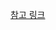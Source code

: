 [참고 링크](https://www.google.co.kr/search?q=%ED%81%B4%EB%9F%AC%EC%8A%A4%ED%84%B0%EB%A7%81+%EC%95%8C%EA%B3%A0%EB%A6%AC%EC%A6%98+c%2B%2B&sca_esv=77a235444057b71d&sca_upv=1&hl=ko&sxsrf=ACQVn09Ie6BR1znxvUdC2QHWWpOVkcHpjA%3A1712133326921&ei=zhQNZqnyN6jt1e8P1OqL0AU&ved=0ahUKEwipkYnW0aWFAxWodvUHHVT1AloQ4dUDCBA&uact=5&oq=%ED%81%B4%EB%9F%AC%EC%8A%A4%ED%84%B0%EB%A7%81+%EC%95%8C%EA%B3%A0%EB%A6%AC%EC%A6%98+c%2B%2B&gs_lp=Egxnd3Mtd2l6LXNlcnAiIO2BtOufrOyKpO2EsOungSDslYzqs6DrpqzsppggYysrMggQIRigARjDBEjGK1AAWOsqcAh4AZABA5gBoQGgAZAOqgEEMC4xNLgBA8gBAPgBAZgCDKAClQTCAgYQABgHGB7CAgwQIRgKGKABGMMEGCrCAgoQIRgKGKABGMMEwgIEECEYCsICDhAhGAoYoAEYwwQYChgqmAMAkgcDOC40oAe9Jw&sclient=gws-wiz-serp)